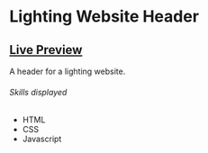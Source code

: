 # Lighting Website Header

## <a href=https://lighting-header.netlify.app/>Live Preview</a><br>

A header for a lighting website.

###### Skills displayed

- HTML
- CSS
- Javascript